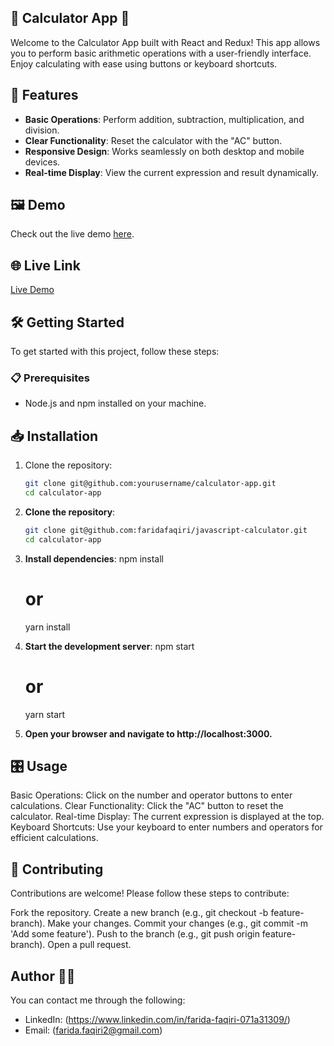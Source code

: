 ## 🧮 Calculator App 🧮

Welcome to the Calculator App built with React and Redux! This app allows you to perform basic arithmetic operations with a user-friendly interface. Enjoy calculating with ease using buttons or keyboard shortcuts.

## 🚀 Features

- **Basic Operations**: Perform addition, subtraction, multiplication, and division.
- **Clear Functionality**: Reset the calculator with the "AC" button.
- **Responsive Design**: Works seamlessly on both desktop and mobile devices.
- **Real-time Display**: View the current expression and result dynamically.

## 🖼️ Demo

Check out the live demo [here](./Capture.JPG).

## 🌐 Live Link

[Live Demo](https://your-live-demo-link.com)

## 🛠️ Getting Started

To get started with this project, follow these steps:

### 📋 Prerequisites

- Node.js and npm installed on your machine.

## 📥 Installation

1. Clone the repository:
   ```bash
   git clone git@github.com:yourusername/calculator-app.git
   cd calculator-app

1. **Clone the repository**:
   ```bash
   git clone git@github.com:faridafaqiri/javascript-calculator.git
   cd calculator-app

2. **Install dependencies**:
   npm install
   # or
   yarn install

3. **Start the development server**:
   npm start
   # or
   yarn start

4. **Open your browser and navigate to http://localhost:3000.**

## 🎛️ Usage

Basic Operations: Click on the number and operator buttons to enter calculations.
Clear Functionality: Click the "AC" button to reset the calculator.
Real-time Display: The current expression is displayed at the top.
Keyboard Shortcuts: Use your keyboard to enter numbers and operators for efficient calculations.

## 🤝 Contributing

Contributions are welcome! Please follow these steps to contribute:

Fork the repository.
Create a new branch (e.g., git checkout -b feature-branch).
Make your changes.
Commit your changes (e.g., git commit -m 'Add some feature').
Push to the branch (e.g., git push origin feature-branch).
Open a pull request.

## Author 👩‍💻

You can contact me through the following:

- LinkedIn: (<https://www.linkedin.com/in/farida-faqiri-071a31309/>)
- Email: (<farida.faqiri2@gmail.com>)
